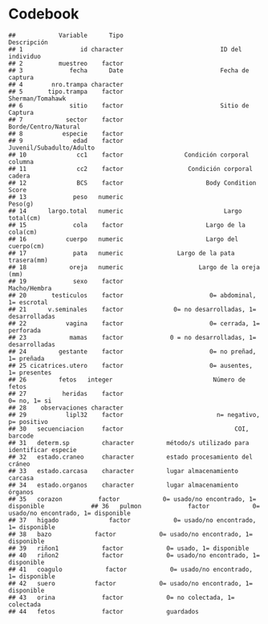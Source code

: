 Codebook
================

    ##            Variable      Tipo                                Descripción
    ## 1                id character                           ID del individuo
    ## 2          muestreo    factor                                           
    ## 3             fecha      Date                           Fecha de captura
    ## 4        nro.trampa character                                           
    ## 5       tipo.trampa    factor                           Sherman/Tomahawk
    ## 6             sitio    factor                           Sitio de Captura
    ## 7            sector    factor                       Borde/Centro/Natural
    ## 8           especie    factor                                           
    ## 9              edad    factor                   Juvenil/Subadulto/Adulto
    ## 10              cc1    factor                 Condición corporal columna
    ## 11              cc2    factor                  Condición corporal cadera
    ## 12              BCS    factor                       Body Condition Score
    ## 13             peso   numeric                                    Peso(g)
    ## 14      largo.total   numeric                            Largo total(cm)
    ## 15             cola    factor                       Largo de la cola(cm)
    ## 16           cuerpo   numeric                       Largo del cuerpo(cm)
    ## 17             pata   numeric               Largo de la pata trasera(mm)
    ## 18            oreja   numeric                     Largo de la oreja (mm)
    ## 19             sexo    factor                               Macho/Hembra
    ## 20       testiculos    factor                        0= abdominal, 1= escrotal
    ## 21      v.seminales    factor              0= no desarrolladas, 1= desarrolladas
    ## 22           vagina    factor                        0= cerrada, 1= perforada
    ## 23            mamas    factor             0 = no desarrolladas, 1= desarrolladas
    ## 24         gestante    factor                        0= no preñad, 1= preñada
    ## 25 cicatrices.utero    factor                        0= ausentes, 1= presentes
    ## 26         fetos   integer                            Número de fetos
    ## 27          heridas    factor                                     0= no, 1= si
    ## 28    observaciones character
    ## 29           lipl32    factor                          n= negativo, p= positivo
    ## 30   secuenciacion     factor                               COI, barcode     
    ## 31   determ.sp         character         método/s utilizado para identificar especie
    ## 32   estado.craneo     character         estado procesamiento del cráneo
    ## 33   estado.carcasa    character         lugar almacenamiento carcasa
    ## 34   estado.organos    character         lugar almacenamiento órganos
    ## 35   corazon          factor            0= usado/no encontrado, 1= disponible             ## 36   pulmon             factor            0= usado/no encontrado, 1= disponible
    ## 37   higado              factor            0= usado/no encontrado, 1= disponible
    ## 38   bazo            factor            0= usado/no encontrado, 1= disponible
    ## 39   riñon1            factor            0= usado, 1= disponible
    ## 40   riñon2            factor            0= usado/no encontrado, 1= disponible
    ## 41   coagulo            factor            0= usado/no encontrado, 1= disponible
    ## 42   suero           factor            0= usado/no encontrado, 1= disponible
    ## 43   orina             factor            0= no colectada, 1= colectada
    ## 44   fetos             factor            guardados
